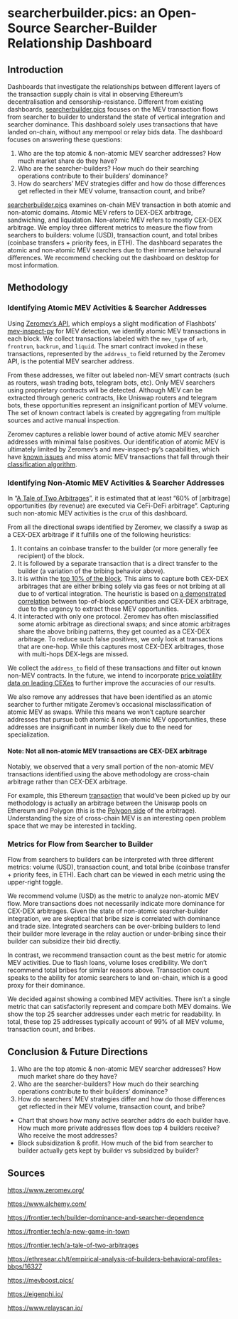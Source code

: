 # searcherbuilder.pics: an Open-Source Searcher-Builder Relationship Dashboard

## Introduction

Dashboards that investigate the relationships between different layers of the transaction supply chain is vital in observing Ethereum’s decentralisation and censorship-resistance. Different from existing dashboards, [searcherbuilder.pics](http://searcherbuilder.pics) focuses on the MEV transaction flows from searcher to builder to understand the state of vertical integration and searcher dominance. This dashboard solely uses transactions that have landed on-chain, without any mempool or relay bids data. The dashboard focuses on answering these questions:

1. Who are the top atomic & non-atomic MEV searcher addresses? How much market share do they have?
2. Who are the searcher-builders? How much do their searching operations contribute to their builders’ dominance?
3. How do searchers’ MEV strategies differ and how do those differences get reflected in their MEV volume, transaction count, and bribe?

[searcherbuilder.pics](http://searcherbuilder.pics) examines on-chain MEV transaction in both atomic and non-atomic domains. Atomic MEV refers to DEX-DEX arbitrage, sandwiching, and liquidation. Non-atomic MEV refers to mostly CEX-DEX arbitrage. We employ three different metrics to measure the flow from searchers to builders: volume (USD), transaction count, and total bribes (coinbase transfers + priority fees, in ETH). The dashboard separates the atomic and non-atomic MEV searchers due to their immense behavioural differences. We recommend checking out the dashboard on desktop for most information. 



## Methodology

### Identifying Atomic MEV Activities & Searcher Addresses

Using [Zeromev’s API](https://data.zeromev.org/docs/), which employs a slight modification of Flashbots’ [mev-inspect-py](https://github.com/flashbots/mev-inspect-py/tree/main/mev_inspect/models) for MEV detection, we identify atomic MEV transactions in each block. We collect transactions labeled with the `mev_type` of `arb`, `frontrun`, `backrun`, and `liquid`. The smart contract invoked in these transactions, represented by the `address_to` field returned by the Zeromev API, is the potential MEV searcher address.

From these addresses, we filter out labeled non-MEV smart contracts (such as routers, wash trading bots, telegram bots, etc). Only MEV searchers using proprietary contracts will be detected. Although MEV can be extracted through generic contracts, like Uniswap routers and telegram bots, these opportunities represent an insignificant portion of MEV volume. The set of known contract labels is created by aggregating from multiple sources and active manual inspection.

Zeromev captures a reliable lower bound of active atomic MEV searcher addresses with minimal false positives. Our identification of atomic MEV is ultimately limited by Zeromev’s and mev-inspect-py’s capabilities, which have [known issues](https://github.com/flashbots/mev-inspect-py/issues) and miss atomic MEV transactions that fall through their [classification algorithm](https://github.com/flashbots/mev-inspect-py/tree/main/mev_inspect/models).

### Identifying Non-Atomic MEV Activities & Searcher Addresses

In “[A Tale of Two Arbitrages](https://frontier.tech/a-tale-of-two-arbitrages)”, it is estimated that at least “60% of [arbitrage] opportunities (by revenue) are executed via CeFi-DeFi arbitrage”. Capturing such non-atomic MEV activities is the crux of this dashboard.

From all the directional swaps identified by Zeromev, we classify a swap as a CEX-DEX arbitrage if it fulfills one of the following heuristics:

1. It contains an coinbase transfer to the builder (or more generally fee recipient) of the block.
2. It is followed by a separate transaction that is a direct transfer to the builder (a variation of the bribing behavior above).
3. It is within the [top 10% of the block](https://twitter.com/ankitchiplunkar/status/1687806136747966464?s=46&t=NHtVxC1u9l6MoDd95WBeUw). This aims to capture both CEX-DEX arbitrages that are either bribing solely via gas fees or not bribing at all due to of vertical integration. The heuristic is based on [a demonstrated correlation](https://arxiv.org/pdf/2305.19150.pdf) between top-of-block opportunities and CEX-DEX arbitrage, due to the urgency to extract these MEV opportunities.
4. It interacted with only one protocol. Zeromev has often misclassified some atomic arbitrage as directional swaps; and since atomic arbitrages share the above bribing patterns, they get counted as a CEX-DEX arbitrage. To reduce such false positives, we only look at transactions that are one-hop. While this captures most CEX-DEX arbitrages, those with multi-hops DEX-legs are missed.

We collect the `address_to` field of these transactions and filter out known non-MEV contracts. In the future, we intend to incorporate [price volatility data on leading CEXes](https://ethresear.ch/t/the-influence-of-cefi-defi-arbitrage-on-order-flow-auction-bid-profiles/17258) to further improve the accuracies of our results.

We also remove any addresses that have been identified as an atomic searcher to further mitigate Zeromev’s occasional misclassification of atomic MEV as swaps. While this means we won’t capture searcher addresses that pursue both atomic & non-atomic MEV opportunities, these addresses are insignificant in number likely due to the need for specialization.

#### Note: Not all non-atomic MEV transactions are CEX-DEX arbitrage

Notably, we observed that a very small portion of the non-atomic MEV transactions identified using the above methodology are cross-chain arbitrage rather than CEX-DEX arbitrage.

For example, this Ethereum [transaction](https://etherscan.io/tx/0x6ade8dd594eaed8abc773dc9566d6353ff20bb8deac38ae5c196bd803994b763) that would’ve been picked up by our methodology is actually an arbitrage between the Uniswap pools on Ethereum and Polygon (this is the [Polygon side](https://polygonscan.com/tx/0x66cb4ce8b367bc84b6ac0fc2df44adb0bc82659e5b8f4a5e80aa21c3c518d905) of the arbitrage). Understanding the size of cross-chain MEV is an interesting open problem space that we may be interested in tackling.

### Metrics for Flow from Searcher to Builder

Flow from searchers to builders can be interpreted with three different metrics: volume (USD), transaction count, and total bribe (coinbase transfer + priority fees, in ETH). Each chart can be viewed in each metric using the upper-right toggle.

We recommend volume (USD) as the metric to analyze non-atomic MEV flow. More transactions does not necessarily indicate more dominance for CEX-DEX arbitrages. Given the state of non-atomic searcher-builder integration, we are skeptical that bribe size is correlated with dominance and trade size. Integrated searchers can be over-bribing builders to lend their builder more leverage in the relay auction or under-bribing since their builder can subsidize their bid directly.

In contrast, we recommend transaction count as the best metric for atomic MEV activities. Due to flash loans, volume loses credibility. We don’t recommend total bribes for similar reasons above. Transaction count speaks to the ability for atomic searchers to land on-chain, which is a good proxy for their dominance.

We decided against showing a combined MEV activities. There isn’t a single metric that can satisfactorily represent and compare both MEV domains. We show the top 25 searcher addresses under each metric for readability. In total, these top 25 addresses typically account of 99% of all MEV volume, transaction count, and bribes.



## Conclusion & Future Directions

1. Who are the top atomic & non-atomic MEV searcher addresses? How much market share do they have?
2. Who are the searcher-builders? How much do their searching operations contribute to their builders’ dominance?
3. How do searchers’ MEV strategies differ and how do those differences get reflected in their MEV volume, transaction count, and bribe?

- Chart that shows how many active searcher addrs do each builder have. How much more private addresses flow does top 4 builders receive? Who receive the most addresses?
- Block subsidization & profit. How much of the bid from searcher to builder actually gets kept by builder vs subsidized by builder?



## Sources

https://www.zeromev.org/

https://www.alchemy.com/

https://frontier.tech/builder-dominance-and-searcher-dependence

https://frontier.tech/a-new-game-in-town

https://frontier.tech/a-tale-of-two-arbitrages

https://ethresear.ch/t/empirical-analysis-of-builders-behavioral-profiles-bbps/16327

https://mevboost.pics/

https://eigenphi.io/

https://www.relayscan.io/